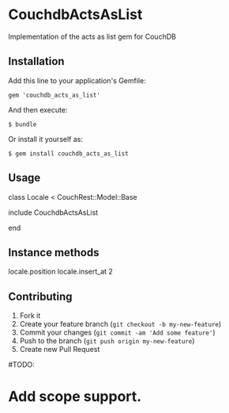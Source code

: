 # CouchdbActsAsList

Implementation of the acts as list gem for CouchDB

## Installation

Add this line to your application's Gemfile:

    gem 'couchdb_acts_as_list'

And then execute:

    $ bundle

Or install it yourself as:

    $ gem install couchdb_acts_as_list

## Usage

class Locale < CouchRest::Model::Base

  include CouchdbActsAsList

end

## Instance methods

locale.position
locale.insert_at 2

## Contributing

1. Fork it
2. Create your feature branch (`git checkout -b my-new-feature`)
3. Commit your changes (`git commit -am 'Add some feature'`)
4. Push to the branch (`git push origin my-new-feature`)
5. Create new Pull Request

#TODO:

# Add scope support.
